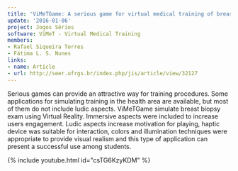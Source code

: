 ```yaml
---
title: 'ViMeTGame: A serious game for virtual medical training of breast biopsy'
update: '2016-01-06'
project: Jogos Sérios
software: ViMeT - Virtual Medical Training
members:
- Rafael Siqueira Torres
- Fátima L. S. Nunes
links:
- name: Article
- url: http://seer.ufrgs.br/index.php/jis/article/view/32127
---
```


Serious games can provide an attractive way for training procedures. Some applications for simulating training in the health area are available, but most of them do not include ludic aspects. ViMeTGame simulate breast biopsy exam using Virtual Reality. Immersive aspects were included to increase users engagement. Ludic aspects increase motivation for playing, haptic device was suitable for interaction, colors and illumination techniques were appropriate to provide visual realism and this type of application can present a successful use among students.

{% include youtube.html id="csTG6KzyKDM" %}
